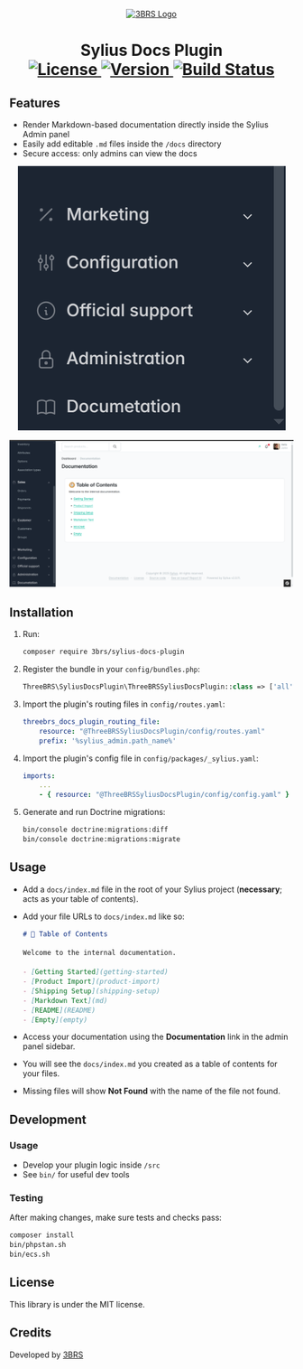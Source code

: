 <p align="center">
  <a href="https://www.3brs.com" target="_blank">
    <img src="https://3brs1.fra1.cdn.digitaloceanspaces.com/3brs/logo/3BRS-logo-sylius-200.png" alt="3BRS Logo"/>
  </a>
</p>

<h1 align="center">
  Sylius Docs Plugin <br />
  <a href="https://packagist.org/packages/3brs/sylius-docs-plugin" title="License" target="_blank">
    <img src="https://img.shields.io/packagist/l/3brs/sylius-docs-plugin" alt="License" />
  </a>
  <a href="https://packagist.org/packages/3brs/sylius-docs-plugin" title="Version" target="_blank">
    <img src="https://img.shields.io/packagist/v/3brs/sylius-docs-plugin" alt="Version" />
  </a>
  <a href="https://circleci.com/gh/3BRS/sylius-docs-plugin" title="Build status" target="_blank">
    <img src="https://circleci.com/gh/3BRS/sylius-docs-plugin.svg?style=shield" alt="Build Status" />
  </a>
</h1>

## Features

- Render Markdown-based documentation directly inside the Sylius Admin panel
- Easily add editable `.md` files inside the `/docs` directory
- Secure access: only admins can view the docs

<p align="center">
  <img src="https://github.com/3BRS/sylius-docs-plugin/blob/SLS-28-Sylius-docs-plugin/doc/documentation_menu.png?raw=true" alt="Admin Screenshot" />
</p> 

<p align="center">
  <img src="https://github.com/3BRS/sylius-docs-plugin/blob/SLS-28-Sylius-docs-plugin/doc/doc_index.png?raw=true" alt="Admin Screenshot" />
</p>

## Installation

1. Run:

    ```bash
    composer require 3brs/sylius-docs-plugin
    ```

2. Register the bundle in your `config/bundles.php`:

    ```php
    ThreeBRS\SyliusDocsPlugin\ThreeBRSSyliusDocsPlugin::class => ['all' => true],
    ```

3. Import the plugin's routing files in `config/routes.yaml`:

    ```yaml
    threebrs_docs_plugin_routing_file:
        resource: "@ThreeBRSSyliusDocsPlugin/config/routes.yaml"
        prefix: '%sylius_admin.path_name%'
    ```

4. Import the plugin's config file in `config/packages/_sylius.yaml`:

    ```yaml
    imports:
        ...
        - { resource: "@ThreeBRSSyliusDocsPlugin/config/config.yaml" }
    ```

5. Generate and run Doctrine migrations:

    ```bash
    bin/console doctrine:migrations:diff 
    bin/console doctrine:migrations:migrate
    ```

## Usage

- Add a `docs/index.md` file in the root of your Sylius project (**necessary**; acts as your table of contents).
- Add your file URLs to `docs/index.md` like so:

    ```md
    # 🧭 Table of Contents

    Welcome to the internal documentation.

    - [Getting Started](getting-started)
    - [Product Import](product-import)
    - [Shipping Setup](shipping-setup)
    - [Markdown Text](md)
    - [README](README)
    - [Empty](empty)
    ```

- Access your documentation using the **Documentation** link in the admin panel sidebar.
- You will see the `docs/index.md` you created as a table of contents for your files.
- Missing files will show **Not Found** with the name of the file not found.

## Development

### Usage

- Develop your plugin logic inside `/src`
- See `bin/` for useful dev tools

### Testing

After making changes, make sure tests and checks pass:

```bash
composer install
bin/phpstan.sh
bin/ecs.sh
```
License
-------
This library is under the MIT license.

Credits
-------
Developed by [3BRS](https://3brs.com)
